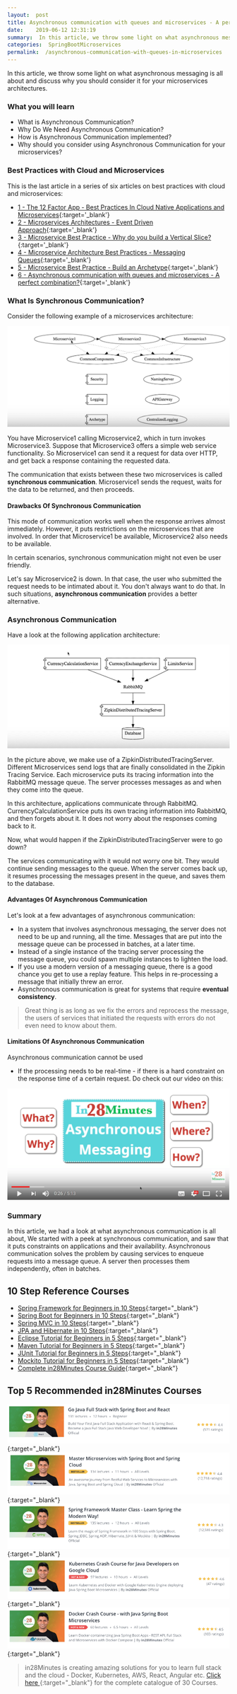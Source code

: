 ```yaml
---
layout:  post
title: Asynchronous communication with queues and microservices - A perfect combination?
date:    2019-06-12 12:31:19
summary:  In this article, we throw some light on what asynchronous messaging is all about and discuss why you should consider it for your microservices architectures.
categories:  SpringBootMicroservices
permalink:  /asynchronous-communication-with-queues-in-microservices
---
```


In this article, we throw some light on what asynchronous messaging is all about and discuss why you should consider it for your microservices architectures.

### What you will learn
- What is Asynchronous Communication?
- Why Do We Need Asynchronous Communication?
- How is Asynchronous Communication implemented?
- Why should you consider using Asynchronous Communication for your microservices?

### Best Practices with Cloud and Microservices

This is the last article in a series of six articles on best practices with cloud and microservices:
- [1 - The 12 Factor App - Best Practices In Cloud Native Applications and Microservices](/12-factor-app-cloud-native-microservices-best-practices){:target='_blank'}
- [2 - Microservices Architectures - Event Driven Approach](/introduction-to-event-driven-architectures-with-microservices){:target='_blank'}
- [3 - Microservice Best Practice - Why do you build a Vertical Slice?](/software-best-practices-building-a-vertical-slice){:target='_blank'}
- [4 - Microservice Architecture Best Practices - Messaging Queues](/messaging-queues-and-asynchronous-communication-in-microservices){:target='_blank'}
- [5 - Microservice Best Practice - Build an Archetype](/creating-archetypes-in-microservices-architectures-best-practices){:target='_blank'}
- [6 - Asynchronous communication with queues and microservices - A perfect combination?](/asynchronous-communication-with-queues-in-microservices){:target='_blank'}

### What Is Synchronous Communication?

Consider the following example of a microservices architecture:

![image info](/images/Capture-046-02.png)

You have Microservice1 calling Microservice2, which in turn invokes Microservice3. Suppose that Microservice3 offers a simple web service functionality. So Microservice1 can send it a request for data over HTTP, and get back a response containing the requested data. 

The communication that exists between these two microservices is called **synchronous communication**. Microservice1 sends the request, waits for the data to be returned, and then proceeds. 

#### Drawbacks Of Synchronous Communication

This mode of communication works well when the response arrives almost immediately. However, it puts restrictions on the microservices that are involved. In order that Microservice1 be available, Microservice2 also needs to be available. 

In certain scenarios, synchronous communication might not even be user friendly.

Let's say Microservice2 is down. In that case, the user who submitted the request needs to be intimated about it. You don't always want to do that. In such situations, **asynchronous communication** provides a better alternative. 

### Asynchronous Communication

Have a look at the following application architecture:

![image info](/images/Capture-046-03.png)

In the picture above, we make use of a ZipkinDistributedTracingServer. Different Microservices send logs that are finally consolidated in the Zipkin Tracing Service. Each microservice puts its tracing information into the RabbitMQ message queue. The server processes messages as and when they come into the queue. 

In this architecture, applications communicate through RabbitMQ. CurrencyCalculationService puts its own tracing information into RabbitMQ, and then forgets about it. It does not worry about the responses coming back to it.

Now, what would happen if the ZipkinDistributedTracingServer were to go down? 

The services communicating with it would not worry one bit. They would continue sending messages to the queue. When the server comes back up, it resumes processing the messages present in the queue, and saves them to the database. 

#### Advantages Of Asynchronous Communication

Let's look at a few advantages of asynchronous communication:
* In a system that involves asynchronous messaging, the server does not need to be up and running, all the time. Messages that are put into the message queue can be processed in batches, at a later time.
* Instead of a single instance of the tracing server processing the message queue, you could spawn multiple instances to lighten the load. 
* If you use a modern version of a messaging queue, there is a good chance you get to use a replay feature. This helps in re-processing a message that initially threw an error. 
* Asynchronous communication is great for systems that require **eventual consistency**. 

> Great thing is as long as we fix the errors and reprocess the message, the users of services that initiated the requests with errors do not even need to know about them. 

#### Limitations Of Asynchronous Communication

Asynchronous communication cannot be used 
- If the processing needs to be real-time - if there is a hard constraint on the response time of a certain request. 
Do check out our video on this:

[![image info](/images/Capture-046-01.png)](https://www.youtube.com/watch?v=wCugdNicf-0)

### Summary

In this article, we had a look at what asynchronous communication is all about, We started with a peek at synchronous communication, and saw that it puts constraints on applications and their availability. Asynchronous communication solves the problem by causing services to enqueue requests into a message queue. A server then processes them independently, often in batches.

## 10 Step Reference Courses

- [Spring Framework for Beginners in 10 Steps](https://courses.in28minutes.com/p/spring-framework-for-beginners){:target="_blank"}
- [Spring Boot for Beginners in 10 Steps](https://courses.in28minutes.com/p/spring-boot-for-beginners-in-10-steps){:target="_blank"}
- [Spring MVC in 10 Steps](https://www.youtube.com/watch?v=BjNhGaZDr0Y){:target="_blank"}
- [JPA and Hibernate in 10 Steps](https://courses.in28minutes.com/p/jpa-and-hibernate-tutorial-for-beginners-with-spring-boot){:target="_blank"}
- [Eclipse Tutorial for Beginners in 5 Steps](https://courses.in28minutes.com/p/eclipse-tutorial-for-beginners){:target="_blank"}
- [Maven Tutorial for Beginners in 5 Steps](https://courses.in28minutes.com/p/maven-tutorial-for-beginners-in-5-steps){:target="_blank"}
- [JUnit Tutorial for Beginners in 5 Steps](https://courses.in28minutes.com/p/junit-tutorial-for-beginners){:target="_blank"}
- [Mockito Tutorial for Beginners in 5 Steps](https://courses.in28minutes.com/p/mockito-for-beginner-in-5-steps){:target="_blank"}
- [Complete in28Minutes Course Guide](https://courses.in28minutes.com/p/in28minutes-course-guide){:target="_blank"}

## Top 5 Recommended in28Minutes Courses
[![Image](/images/Course-Go-Full-Stack-With-Spring-Boot-and-React.png "Go Full Stack with Spring Boot and React")](https://www.udemy.com/course/full-stack-application-with-spring-boot-and-react/?couponCode=NOVEMBER-2019){:target="_blank"}
[![Image](/images/Course-Master-Microservices-with-Spring-Boot-and-Spring-Cloud.png "Master Microservices with Spring Boot and Spring Cloud")](https://www.udemy.com/course/microservices-with-spring-boot-and-spring-cloud/?couponCode=NOVEMBER-2019){:target="_blank"}
[![Image](/images/Course-Spring-Framework-Master-Class---Beginner-to-Expert.png "Spring Master Class - Beginner to Expert")](https://www.udemy.com/course/spring-tutorial-for-beginners/?couponCode=NOVEMBER-2019){:target="_blank"}
[![Image](/images/Course-KubernetesCrashCourse.png "Kubernetes Crash Course for Java Spring Boot Developers")](https://www.udemy.com/course/kubernetes-crash-course-for-java-developers/?couponCode=NOVEMBER-2019){:target="_blank"}
[![Image](/images/Course-DockerCrashCourseForJavaSpringBootDevelopers.png "Docker Crash Course for Java Spring Boot Developers")](https://www.udemy.com/course/docker-course-with-java-and-spring-boot-for-beginners/?couponCode=NOVEMBER-2019){:target="_blank"}

> in28Minutes is creating amazing solutions for you to learn full stack and the cloud - Docker, Kubernetes, AWS, React, Angular etc. [Click here ](https://github.com/in28minutes/learn#aws-and-cloud-courses){:target="_blank"} for the complete catalogue of 30 Courses.


